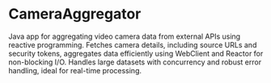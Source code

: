# CameraAggregator
Java app for aggregating video camera data from external APIs using reactive programming. Fetches camera details, including source URLs and security tokens, aggregates data efficiently using WebClient and Reactor for non-blocking I/O. Handles large datasets with concurrency and robust error handling, ideal for real-time processing.
